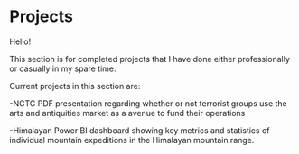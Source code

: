 # Projects
Hello!

This section is for completed projects that I have done either professionally or casually in my spare time. 

Current projects in this section are:
  
-NCTC PDF presentation regarding whether or not terrorist groups use the arts and antiquities market as a avenue to fund their operations

-Himalayan Power BI dashboard showing key metrics and statistics of individual mountain expeditions in the Himalayan mountain range.
